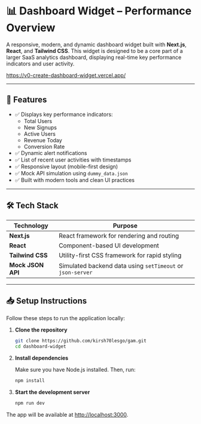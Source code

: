 # 📊 Dashboard Widget – Performance Overview

A responsive, modern, and dynamic dashboard widget built with **Next.js**, **React**, and **Tailwind CSS**. This widget is designed to be a core part of a larger SaaS analytics dashboard, displaying real-time key performance indicators and user activity.

https://v0-create-dashboard-widget.vercel.app/

---

## 🚀 Features

- ✅ Displays key performance indicators:
  - Total Users
  - New Signups
  - Active Users
  - Revenue Today
  - Conversion Rate
- ✅ Dynamic alert notifications
- ✅ List of recent user activities with timestamps
- ✅ Responsive layout (mobile-first design)
- ✅ Mock API simulation using `dummy_data.json`
- ✅ Built with modern tools and clean UI practices

---

## 🛠️ Tech Stack

| Technology | Purpose |
|------------|---------|
| **Next.js** | React framework for rendering and routing |
| **React** | Component-based UI development |
| **Tailwind CSS** | Utility-first CSS framework for rapid styling |
| **Mock JSON API** | Simulated backend data using `setTimeout` or `json-server` |

---

## 📥 Setup Instructions

Follow these steps to run the application locally:

1. **Clone the repository**

   ```bash
   git clone https://github.com/kirsh70lesgo/gam.git
   cd dashboard-widget
   ```

2. **Install dependencies**

   Make sure you have Node.js installed. Then, run:

   ```bash
   npm install
   ```

3. **Start the development server**

   ```bash
   npm run dev
   ```

The app will be available at [http://localhost:3000](http://localhost:3000).

